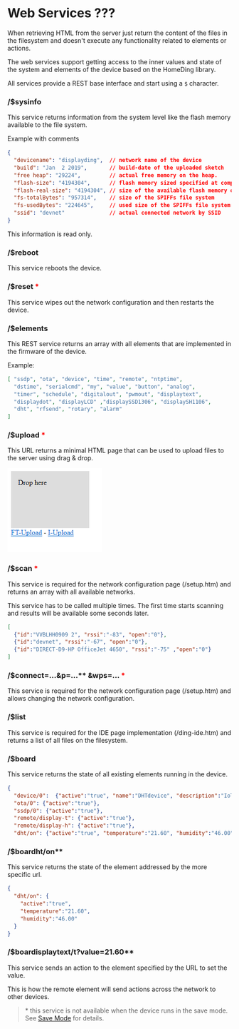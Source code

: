# Web Services ???

When retrieving HTML from the server just return the content of the files in the filesystem and doesn't execute any functionality related to elements or actions.

The web services support getting access to the inner values and state of the system and elements of the device based on the HomeDing library.

All services provide a REST base interface and start using a `$` character.

### /$sysinfo

This service returns information from the system level like the flash memory available to the file system.

Example with comments

```JSON
{
  "devicename": "displayding",  // network name of the device
  "build": "Jan  2 2019",       // build-date of the uploaded sketch
  "free heap": "29224",         // actual free memory on the heap.
  "flash-size": "4194304",      // flash memory sized specified at compile time
  "flash-real-size": "4194304", // size of the available flash memory of the board
  "fs-totalBytes": "957314",    // size of the SPIFFs file system
  "fs-usedBytes": "224645",     // used size of the SPIFFs file system
  "ssid": "devnet"              // actual connected network by SSID
}
```

This information is read only.

### /$reboot

This service reboots the device.

### /$reset <span style="color:red">\*</span>

This service wipes out the network configuration and then restarts the device.

### /$elements

This REST service returns an array with all elements that are implemented in the firmware of the device.

Example:
```JSON
[ "ssdp", "ota", "device", "time", "remote", "ntptime",
  "dstime", "serialcmd", "my", "value", "button", "analog",
  "timer", "schedule", "digitalout", "pwmout", "displaytext",
  "displaydot", "displayLCD" ,"displaySSD1306", "displaySH1106",
  "dht", "rfsend", "rotary", "alarm"
]
```

### /$upload <span style="color:red">\*</span>

This URL returns a minimal HTML page that can be used to upload files to the server using drag & drop.

![Minimal Upload Form](upload.png)

### /$scan <span style="color:red">\*</span>

This service is required for the network configuration page (/setup.htm) and returns an array with all available networks.

This service has to be called multiple times. The first time starts scanning and results will be available some seconds later.

```JSON
[
  {"id":"VVBLHH0909 2", "rssi":"-83", "open":"0"},
  {"id":"devnet", "rssi":"-67", "open":"0"},
  {"id":"DIRECT-D9-HP OfficeJet 4650", "rssi":"-75" ,"open":"0"}
]
```

### /$connect=...&p=...** &wps=... <span style="color:red">\*</span>

This service is required for the network configuration page (/setup.htm) and allows changing the network configuration.

### /$list

This service is required for the IDE page implementation (/ding-ide.htm) and returns a list of all files on the filesystem.

### /$board

This service returns the state of all existing elements running in the device.

```JSON
{
  "device/0":  {"active":"true", "name":"DHTdevice", "description":"IoT Dev-Device with a DHT Sensor", "nextboot":"90"},
  "ota/0": {"active":"true"},
  "ssdp/0": {"active":"true"},
  "remote/display-t": {"active":"true"},
  "remote/display-h": {"active":"true"},
  "dht/on": {"active":"true", "temperature":"21.60", "humidity":"46.00"}}
```

### /$boardht/on**

This service returns the state of the element addressed by the more specific url.

```JSON
{
  "dht/on": {
    "active":"true",
    "temperature":"21.60",
    "humidity":"46.00"
  }
}
```

### /$boardisplaytext/t?value=21.60**

This service sends an action to the element specified by the URL to set the value.

This is how the remote element will send actions across the network to other devices.

> \* this service is not available when the device runs in the save mode. See [Save Mode](savemode) for details.
